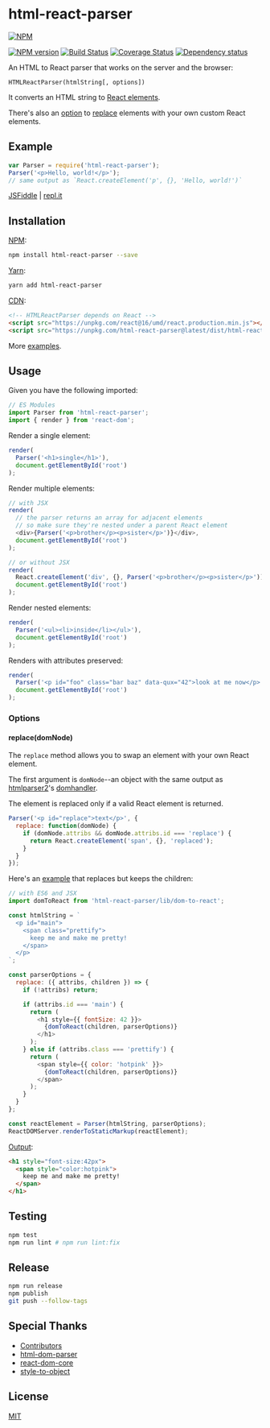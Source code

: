 # html-react-parser

[![NPM](https://nodei.co/npm/html-react-parser.png)](https://nodei.co/npm/html-react-parser/)

[![NPM version](https://img.shields.io/npm/v/html-react-parser.svg)](https://www.npmjs.com/package/html-react-parser)
[![Build Status](https://travis-ci.org/remarkablemark/html-react-parser.svg?branch=master)](https://travis-ci.org/remarkablemark/html-react-parser)
[![Coverage Status](https://coveralls.io/repos/github/remarkablemark/html-react-parser/badge.svg?branch=master)](https://coveralls.io/github/remarkablemark/html-react-parser?branch=master)
[![Dependency status](https://david-dm.org/remarkablemark/html-react-parser.svg)](https://david-dm.org/remarkablemark/html-react-parser)

An HTML to React parser that works on the server and the browser:
```
HTMLReactParser(htmlString[, options])
```

It converts an HTML string to [React elements](https://facebook.github.io/react/docs/react-api.html#creating-react-elements).

There's also an [option](#options) to [replace](#replacedomnode) elements with your own custom React elements.

## Example

```js
var Parser = require('html-react-parser');
Parser('<p>Hello, world!</p>');
// same output as `React.createElement('p', {}, 'Hello, world!')`
```

[JSFiddle](https://jsfiddle.net/remarkablemark/7v86d800/) | [repl.it](https://repl.it/@remarkablemark/html-react-parser)

## Installation

[NPM](https://www.npmjs.com/package/html-react-parser):

```sh
npm install html-react-parser --save
```

[Yarn](https://yarn.fyi/html-react-parser):

```sh
yarn add html-react-parser
```

[CDN](https://unpkg.com/html-react-parser/):

```html
<!-- HTMLReactParser depends on React -->
<script src="https://unpkg.com/react@16/umd/react.production.min.js"></script>
<script src="https://unpkg.com/html-react-parser@latest/dist/html-react-parser.min.js"></script>
```

More [examples](https://github.com/remarkablemark/html-react-parser/tree/master/examples).

## Usage

Given you have the following imported:
```js
// ES Modules
import Parser from 'html-react-parser';
import { render } from 'react-dom';
```

Render a single element:
```js
render(
  Parser('<h1>single</h1>'),
  document.getElementById('root')
);
```

Render multiple elements:
```js
// with JSX
render(
  // the parser returns an array for adjacent elements
  // so make sure they're nested under a parent React element
  <div>{Parser('<p>brother</p><p>sister</p>')}</div>,
  document.getElementById('root')
);

// or without JSX
render(
  React.createElement('div', {}, Parser('<p>brother</p><p>sister</p>')),
  document.getElementById('root')
);
```

Render nested elements:
```js
render(
  Parser('<ul><li>inside</li></ul>'),
  document.getElementById('root')
);
```

Renders with attributes preserved:
```js
render(
  Parser('<p id="foo" class="bar baz" data-qux="42">look at me now</p>'),
  document.getElementById('root')
);
```

### Options

#### replace(domNode)

The `replace` method allows you to swap an element with your own React element.

The first argument is `domNode`--an object with the same output as [htmlparser2](https://github.com/fb55/htmlparser2)'s [domhandler](https://github.com/fb55/domhandler#example).

The element is replaced only if a valid React element is returned.

```js
Parser('<p id="replace">text</p>', {
  replace: function(domNode) {
    if (domNode.attribs && domNode.attribs.id === 'replace') {
      return React.createElement('span', {}, 'replaced');
    }
  }
});
```

Here's an [example](https://repl.it/@remarkablemark/html-react-parser-replace-example) that replaces but keeps the children:
```js
// with ES6 and JSX
import domToReact from 'html-react-parser/lib/dom-to-react';

const htmlString = `
  <p id="main">
    <span class="prettify">
      keep me and make me pretty!
    </span>
  </p>
`;

const parserOptions = {
  replace: ({ attribs, children }) => {
    if (!attribs) return;

    if (attribs.id === 'main') {
      return (
        <h1 style={{ fontSize: 42 }}>
          {domToReact(children, parserOptions)}
        </h1>
      );
    } else if (attribs.class === 'prettify') {
      return (
        <span style={{ color: 'hotpink' }}>
          {domToReact(children, parserOptions)}
        </span>
      );
    }
  }
};

const reactElement = Parser(htmlString, parserOptions);
ReactDOMServer.renderToStaticMarkup(reactElement);
```

[Output](https://repl.it/@remarkablemark/html-react-parser-replace-example):
```html
<h1 style="font-size:42px">
  <span style="color:hotpink">
    keep me and make me pretty!
  </span>
</h1>
```

## Testing

```sh
npm test
npm run lint # npm run lint:fix
```

## Release

```sh
npm run release
npm publish
git push --follow-tags
```

## Special Thanks

- [Contributors](https://github.com/remarkablemark/html-react-parser/graphs/contributors)
- [html-dom-parser](https://github.com/remarkablemark/html-dom-parser)
- [react-dom-core](https://github.com/remarkablemark/react-dom-core)
- [style-to-object](https://github.com/remarkablemark/style-to-object)

## License

[MIT](https://github.com/remarkablemark/html-react-parser/blob/master/LICENSE)
